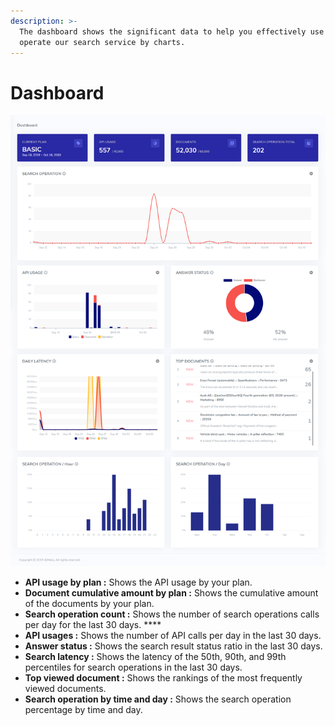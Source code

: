 ```yaml
---
description: >-
  The dashboard shows the significant data to help you effectively use and
  operate our search service by charts.
---
```


# Dashboard

![ Dashboard](../.gitbook/assets/platform42_dashboard.png)

* **API usage by plan :** Shows the API usage by your plan.
* **Document cumulative amount by plan :** Shows the cumulative amount of the documents by your plan.
* **Search operation count :** Shows the number of search operations calls per day for the last 30 days. ****
* **API usages :** Shows the number of API calls per day in the last 30 days.
* **Answer status :** Shows the search result status ratio in the last 30 days.
* **Search latency :** Shows the latency of the 50th, 90th, and 99th percentiles for search operations in the last 30 days.
* **Top viewed document :** Shows the rankings of the most frequently viewed documents.
* **Search operation by time and day :** Shows the search operation percentage by time and day.

